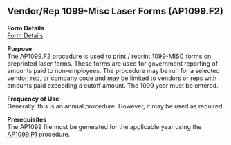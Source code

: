 ##  Vendor/Rep 1099-Misc Laser Forms (AP1099.F2)

<PageHeader />

**Form Details**  
[ Form Details ](AP1099-F2-1/README.md)   

**Purpose**  
The AP1099.F2 procedure is used to print / reprint 1099-MISC forms on
preprinted laser forms. These forms are used for government reporting of
amounts paid to non-employees. The procedure may be run for a selected vendor,
rep, or company code and may be limited to vendors or reps with amounts paid
exceeding a cutoff amount. The 1099 year must be entered.

**Frequency of Use**  
Generally, this is an annual procedure. However, it may be used as required.

**Prerequisites**  
The AP1099 file must be generated for the applicable year using the [ AP1099.P1 ](../../AP-PROCESS/AP1099-P1/README.md) procedure. 

<badge text= "Version 8.10.57" vertical="middle" />

<PageFooter />